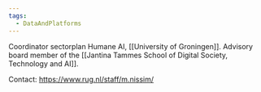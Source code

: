 ```yaml
---
tags:
  - DataAndPlatforms
---
```


Coordinator sectorplan Humane AI, [[University of Groningen]]. Advisory board member of the [[Jantina Tammes School of Digital Society, Technology and AI]].

Contact: https://www.rug.nl/staff/m.nissim/